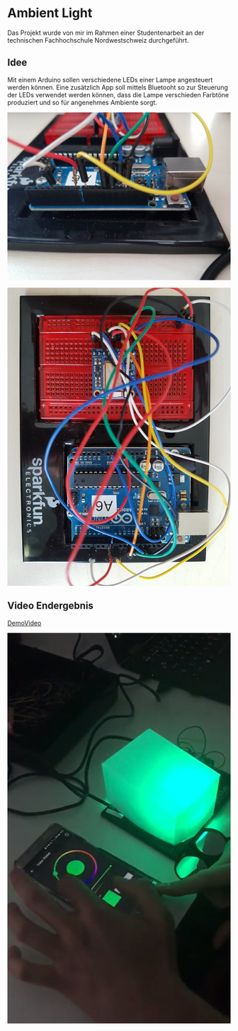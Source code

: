 # Ambient Light

Das Projekt wurde von mir im Rahmen einer Studentenarbeit an der technischen Fachhochschule Nordwestschweiz durchgeführt.

## Idee
Mit einem Arduino sollen verschiedene LEDs einer Lampe angesteuert werden können. Eine zusätzlich App soll mittels Bluetooht so zur Steuerung der LEDs verwendet werden können, dass die Lampe verschieden Farbtöne produziert und so für angenehmes Ambiente sorgt. 

![ArduionVideo](./Arduino1.jpg)

![ArduionVideo](./Arduino2.jpg)

## Video Endergebnis
[DemoVideo](https://youtu.be/ljIRN8pycBI) </br>

[![ArduionVideo](./ArduinoVideo.jpg)](https://youtu.be/ljIRN8pycBI)




